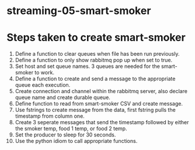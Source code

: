 # streaming-05-smart-smoker
# Steps taken to create smart-smoker
1. Define a function to clear queues when file has been run previously. 
2. Define a function to only show rabbitmq pop up when set to true. 
3. Set host and set queue names. 3 queues are needed for the smart-smoker to work. 
4. Define a function to create and send a message to the appropriate queue each execution. 
5. Create connection and channel within the rabbitmq server, also declare queue name and create durable queue. 
6. Define function to read from smart-smoker CSV and create message.
7. Use fstrings to create message from the data, first fstring pulls the timestamp from column one. 
8. Create 3 seperate messages that send the timestamp followed by either the smoker temp, food 1 temp, or food 2 temp. 
9. Set the producer to sleep for 30 seconds. 
10. Use the python idiom to call appropriate functions. 